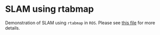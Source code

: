# SLAM using rtabmap
Demonstration of SLAM using `rtabmap` in `ROS`. Please see [this file](rtabmap_deepak_trivedi.pdf) for more details.

